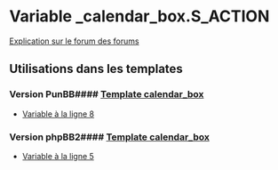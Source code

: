 # Variable _calendar_box.S_ACTION
[Explication sur le forum des forums](http://forum.forumactif.com/t294113-listing-des-variables#_calendar_box.S_ACTION)
## Utilisations dans les templates
### Version PunBB#### [Template calendar_box](punbb/calendar_box.md)
* [Variable à la ligne 8](../punbb/calendar_box.tpl#L8)
### Version phpBB2#### [Template calendar_box](subsilver/calendar_box.md)
* [Variable à la ligne 5](../subsilver/calendar_box.tpl#L5)